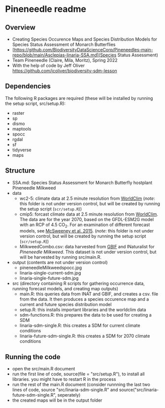 # Pineneedle readme
## Overview
- Creating Species Occurence Maps and Species Distribution Models for Species Status Assessment of Monarch Butterflies
- [https://github.com/BiodiversityDataScienceCorp/Pineneedles-main-repo/blob/main/Asclepias-linaria-SSA.md](Species Status Assessment)
- Team Pineneedle (Claire, Mila, Moritz), Spring 2022
- With the help of code by Jeff Oliver https://github.com/jcoliver/biodiversity-sdm-lesson

## Dependencies 
The following  R packages are required (these will be installed by running the setup script, src/setup.R):
- raster
- sp
- dismo
- maptools
- spocc
- rgdal
- sf
- tidyverse
- maps

## Structure

+ SSA.md: Species Status Assessment for Monarch Butterfly hostplant Pineneedle Milkweed
+ data
  + wc2-5: climate data at 2.5 minute resolution from [WorldClim](http://www.worldclim.org) (_note_: this folder is not under version control, but will be created by running the setup script (`scr/setup.R`))
  + cmip5: forcast climate data at 2.5 minute resolution from [WorldClim](http://www.worldclim.org). The data are for the year 2070, based on the GFDL-ESM2G model with an RCP of 4.5 CO<sub>2</sub>. For an examination of different forecast models, see [McSweeney et al. 2015](https://link.springer.com/article/10.1007/s00382-014-2418-8). (_note_: this folder is not under version control, but will be created by running the setup script (`scr/setup.R`))
  + MilkweedCombo.csv: data harvested from [GBIF](https://www.gbif.org/) and INaturalist for _Pineneedle Milkweed_. This dataset is not under version control, but will be harvested by running src/main.R.
+ output (contents are not under version control)
  + pineneedleMilkweedspocc.jpg
  + linaria-single-current-sdm.jpg
  + linaria-single-future-sdm.jpg
+ src (directory containing R scripts for gathering occurrence data, running forecast models, and creating map outputs)
  + main.R: this queries data from INAT and GBIF, and creates a csv. file from the data. It then produces a species occurence map and a current and future species distribution model
  + setup.R: this installs important libraries and the worldclim data
  + sdm-functions.R: this prepares the data to be used for creating a SDM
  + linaria-sdm-single.R: this creates a SDM for current climate conditions
  + linaria-future-sdm-single.R: this creates a SDM for 2070 climate conditions
 

## Running the code
- open the src/main.R document
- run the first line of code, source(file = "src/setup.R"), to install all libraries. you might have to restart R in the process
- run the rest of the main.R document (consider runnning the last two lines of code, source "src/linaria-sdm-single.R" and source("src/linaria-future-sdm-single.R", seperately)
- the created maps will be in the output folder
